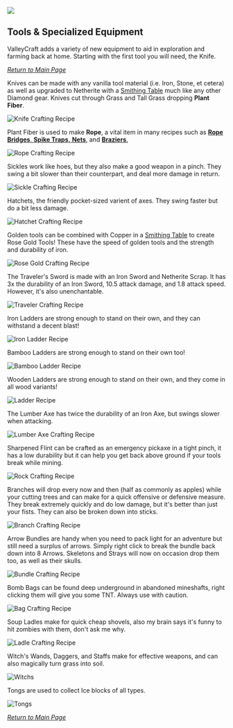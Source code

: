 ![](../banner_smithy.png)

## Tools & Specialized Equipment

ValleyCraft adds a variety of new equipment to aid in exploration and farming back at home. Starting with the first tool you will need, the Knife.

_[Return to Main Page](README.md)_

Knives can be made with any vanilla tool material (i.e. Iron, Stone, et cetera) as well as upgraded to Netherite with a [Smithing Table](https://minecraft.fandom.com/wiki/Smithing_Table) much like any other Diamond gear. Knives cut through Grass and Tall Grass dropping **Plant Fiber**.

![Knife Crafting Recipe](../knife.png)

Plant Fiber is used to make **Rope**, a vital item in many recipes such as [**Rope Bridges**, **Spike Traps,** **Nets**,](bridges.md) and [**Braziers**.](lights.md)

![Rope Crafting Recipe](../rope.png)

Sickles work like hoes, but they also make a good weapon in a pinch. They swing a bit slower than their counterpart, and deal more damage in return.

![Sickle Crafting Recipe](../sickle.png)

Hatchets, the friendly pocket-sized varient of axes. They swing faster but do a bit less damage.

![Hatchet Crafting Recipe](../hatchet.png)

Golden tools can be combined with Copper in a [Smithing Table](https://minecraft.fandom.com/wiki/Smithing_Table) to create Rose Gold Tools! These have the speed of golden tools and the strength and durability of iron.

![Rose Gold Crafting Recipe](../rosegold.png)

The Traveler's Sword is made with an Iron Sword and Netherite Scrap. It has 3x the durability of an Iron Sword, 10.5 attack damage, and 1.8 attack speed. However, it's also unenchantable.

![Traveler Crafting Recipe](../traveler.png)

Iron Ladders are strong enough to stand on their own, and they can withstand a decent blast!

![Iron Ladder Recipe](../iron.png)

Bamboo Ladders are strong enough to stand on their own too!

![Bamboo Ladder Recipe](../bamboo.png)

Wooden Ladders are strong enough to stand on their own, and they come in all wood variants!

![Ladder Recipe](../ladder.png)

The Lumber Axe has twice the durability of an Iron Axe, but swings slower when attacking.

![Lumber Axe Crafting Recipe](../lumber.png)

Sharpened Flint can be crafted as an emergency pickaxe in a tight pinch, it has a low durability but it can help you get back above ground if your tools break while mining.

![Rock Crafting Recipe](../rock.png)

Branches will drop every now and then (half as commonly as apples) while your cutting trees and can make for a quick offensive or defensive measure. They break extremely quickly and do low damage, but it's better than just your fists. They can also be broken down into sticks.

![Branch Crafting Recipe](../sticks.png)

Arrow Bundles are handy when you need to pack light for an adventure but still need a surplus of arrows. Simply right click to break the bundle back down into 8 Arrows. Skeletons and Strays will now on occasion drop them too, as well as their skulls.

![Bundle Crafting Recipe](../bundle.png)

Bomb Bags can be found deep underground in abandoned mineshafts, right clicking them will give you some TNT. Always use with caution.

![Bag Crafting Recipe](../bag.png)

Soup Ladles make for quick cheap shovels, also my brain says it's funny to hit zombies with them, don't ask me why.

![Ladle Crafting Recipe](../ladle.png)

Witch's Wands, Daggers, and Staffs make for effective weapons, and can also magically turn grass into soil.

![Witchs](../witch.png)

Tongs are used to collect Ice blocks of all types.

![Tongs](../tongs.png)

_[Return to Main Page](README.md)_
